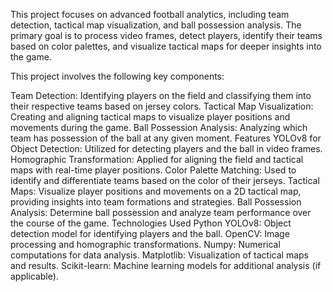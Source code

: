 This project focuses on advanced football analytics, including team detection, tactical map visualization, and ball possession analysis. The primary goal is to process video frames, detect players, identify their teams based on color palettes, and visualize tactical maps for deeper insights into the game.

This project involves the following key components:

Team Detection: Identifying players on the field and classifying them into their respective teams based on jersey colors.
Tactical Map Visualization: Creating and aligning tactical maps to visualize player positions and movements during the game.
Ball Possession Analysis: Analyzing which team has possession of the ball at any given moment.
Features
YOLOv8 for Object Detection: Utilized for detecting players and the ball in video frames.
Homographic Transformation: Applied for aligning the field and tactical maps with real-time player positions.
Color Palette Matching: Used to identify and differentiate teams based on the color of their jerseys.
Tactical Maps: Visualize player positions and movements on a 2D tactical map, providing insights into team formations and strategies.
Ball Possession Analysis: Determine ball possession and analyze team performance over the course of the game.
Technologies Used
Python
YOLOv8: Object detection model for identifying players and the ball.
OpenCV: Image processing and homographic transformations.
Numpy: Numerical computations for data analysis.
Matplotlib: Visualization of tactical maps and results.
Scikit-learn: Machine learning models for additional analysis (if applicable).
